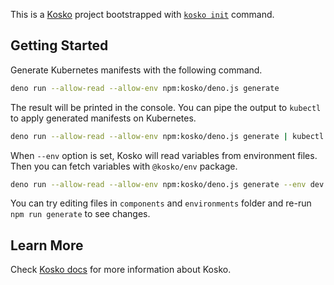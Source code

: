 This is a [Kosko] project bootstrapped with [`kosko init`][kosko] command.

## Getting Started

Generate Kubernetes manifests with the following command.

```sh
deno run --allow-read --allow-env npm:kosko/deno.js generate
```

The result will be printed in the console. You can pipe the output to `kubectl` to apply generated manifests on Kubernetes.

```sh
deno run --allow-read --allow-env npm:kosko/deno.js generate | kubectl apply -f -
```

When `--env` option is set, Kosko will read variables from environment files. Then you can fetch variables with `@kosko/env` package.

```sh
deno run --allow-read --allow-env npm:kosko/deno.js generate --env dev
```

You can try editing files in `components` and `environments` folder and re-run `npm run generate` to see changes.

## Learn More

Check [Kosko docs](https://kosko.dev/docs/) for more information about Kosko.

[kosko]: https://kosko.dev/
